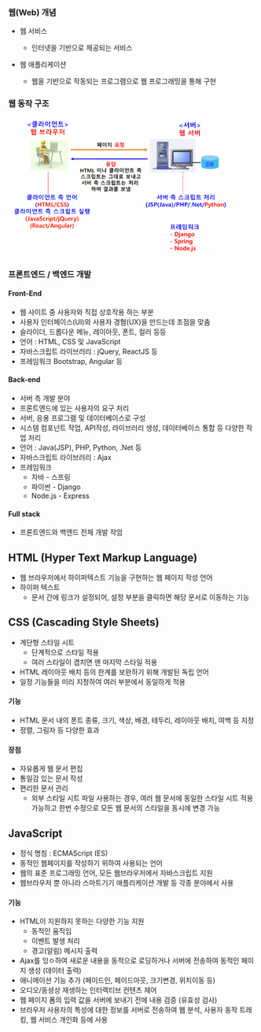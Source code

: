 ### 웹(Web) 개념
- 웹 서비스
    - 인터넷을 기반으로 제공되는 서비스

- 웹 애플리케이션
    - 웹을 기반으로 작동되는 프로그램으로 웹 프로그래밍을 통해 구현

### 웹 동작 구조

![web_operate](image/web_operate.png)

### 프론트엔드 / 백엔드 개발

#### Front-End
- 웹 사이트 중 사용자와 직접 상호작용 하는 부분
- 사용자 인터페이스(UI)와 사용자 경혐(UX)을 만드는데 초점을 맞춤
- 슬라이더, 드롭다운 메뉴, 레이아웃, 폰트, 컬러 등등
- 언어 : HTML, CSS 및 JavaScript
- 자바스크립트 라이브러리 : jQuery, ReactJS 등
- 프레임워크 Bootstrap, Angular 등

#### Back-end
- 서버 측 개발 분야
- 프론트엔드에 있는 사용자의 요구 처리
- 서버, 응용 프로그램 및 데이터베이스로 구성
- 시스템 컴포넌트 작업, API작성, 라이브러리 생성, 데이터베이스 통합 등 다양한 작업 처리
- 언어 : Java(JSP), PHP, Python, .Net 등
- 자바스크립트 라이브러리 : Ajax
- 프레임워크
    - 자바 - 스프링
    - 파이썬 - Django
    - Node.js - Express

#### Full stack
- 프론트엔드와 백엔드 전체 개발 작엄


## HTML (Hyper Text Markup Language)
- 웹 브라우저에서 하이퍼텍스트 기능을 구현하는 웹 페이지 작성 언어
- 하이퍼 텍스트
    - 문서 간에 링크가 설정되어, 설정 부분을 클릭하면 해당 문서로 이동하는 기능

## CSS (Cascading Style Sheets)
- 계단형 스타일 시트
    - 단계적으로 스타일 적용
    - 여러 스타일이 겹치면 맨 마지막 스타일 적용
- HTML 레이아웃 배치 등의 한계를 보완하기 위해 개발된 독립 언어
- 일정 기능들을 미리 지정하여 여러 부분에서 동일하게 적용

#### 기능
- HTML 문서 내의 폰트 종류, 크기, 색상, 배경, 테두리, 레이아웃 배치, 여백 등 지정
- 정렬, 그림자 등 다양한 효과

#### 장점
- 자유롭게 웹 문서 편집
- 통일감 있는 문서 작성
- 편리한 문서 관리
    - 외부 스타일 시트 파일 사용하는 경우, 여러 웹 문서에 동일한 스타일 시트 적용 가능하고 한번 수정으로 모든 웹 문서의 스타일을 동시에 변경 가능
    
## JavaScript
- 정식 명칭 : ECMAScript (ES)
- 동적인 웹페이지를 작성하기 위하여 사용되는 언어
- 웹의 표준 프로그래밍 언어, 모든 웹브라우저에서 자바스크립트 지원
- 웹브라우저 뿐 아니라 스마트기기 애플리케이션 개발 등 각종 분야에서 사용

#### 기능
- HTML이 지원하지 못하는 다양한 기능 지원
    - 동적인 움직임
    - 이벤트 발생 처리
    - 경고(알림) 메시지 출력
- Ajax를 잉ㅇ하여 새로운 내용을 동적으로 로딩하거나 서버에 전송하여 동적인 페이지 생성 (데이터 출력)
- 애니메이션 기능 추가 (페이드인, 페이드아웃, 크기변경, 위치이동 등)
- 오디오/동셩상 재생하는 인터랙티브 컨텐츠 제어
- 웹 페이지 폼의 입력 값을 서버에 보내기 전에 내용 검증 (유효성 검사)
- 브라우저 사용자의 특성에 대한 정보를 서버로 전송하여 웹 분석, 사용자 동작 트래킹, 웹 서비스 개인화 등에 사용